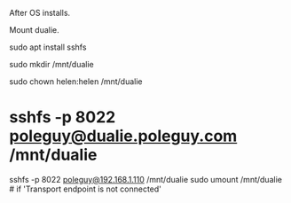 After OS installs.

Mount dualie.

sudo apt install sshfs

  sudo mkdir /mnt/dualie

  sudo chown helen:helen /mnt/dualie

  # sshfs -p 8022 poleguy@dualie.poleguy.com /mnt/dualie
  sshfs -p 8022 poleguy@192.168.1.110 /mnt/dualie
  sudo umount /mnt/dualie # if 'Transport endpoint is not connected'
  
  
